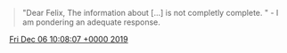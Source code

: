 > "Dear Felix, The information about \[\.\.\.\] is not completly complete\. " \- I am pondering an adequate response\.

<img src="../../media/tweet.ico" width="12" /> [Fri Dec 06 10:08:07 +0000 2019](https://twitter.com/DromerDenker/status/1202892465700818944)